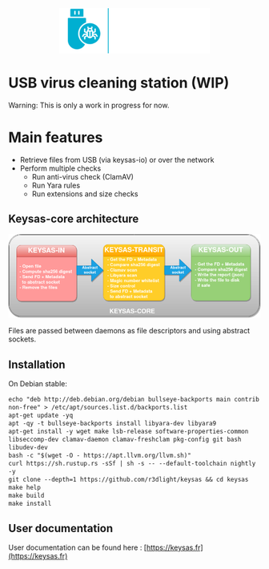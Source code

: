 <div align="center">
<img  src ="img/logo-keysas.png"  alt="Keysas"  width=300px/>
</div>

# USB virus cleaning station (WIP)

Warning: This is only a work in progress for now.

# Main features
- Retrieve files from USB (via keysas-io) or over the network
- Perform multiple checks
    - Run anti-virus check (ClamAV)
    - Run Yara rules
    - Run extensions and size checks

## Keysas-core architecture

<div align="center">
<img  src ="img/keysas-core-architecture.png"  alt="keysas-core architecture"  width=900px/>
</div>

Files are passed between daemons as file descriptors and using abstract sockets.

## Installation

On Debian stable:
```
echo "deb http://deb.debian.org/debian bullseye-backports main contrib non-free" > /etc/apt/sources.list.d/backports.list
apt-get update -yq
apt -qy -t bullseye-backports install libyara-dev libyara9
apt-get install -y wget make lsb-release software-properties-common libseccomp-dev clamav-daemon clamav-freshclam pkg-config git bash libudev-dev
bash -c "$(wget -O - https://apt.llvm.org/llvm.sh)"
curl https://sh.rustup.rs -sSf | sh -s -- --default-toolchain nightly -y
git clone --depth=1 https://github.com/r3dlight/keysas && cd keysas
make help
make build
make install
```
## User documentation

User documentation can be found here : [https://keysas.fr](https://keysas.fr)

